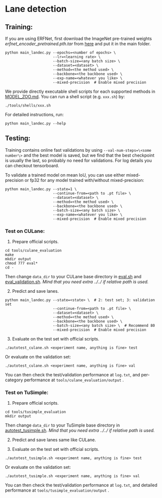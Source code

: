 # Lane detection

## Training:

If you are using ERFNet, first download the ImageNet pre-trained weights *erfnet_encoder_pretrained.pth.tar* from [here](https://github.com/Eromera/erfnet_pytorch/tree/master/trained_models) and put it in the main folder.

```
python main_landec.py --epochs=<number of epochs> \
                      --lr=<learning rate> \
                      --batch-size=<any batch size> \ 
                      --dataset=<dataset> \
                      --method=<the method used> \
                      --backbone=<the backbone used> \
                      --exp-name=<whatever you like> \
                      --mixed-precision  # Enable mixed precision

```

We provide directly executable shell scripts for each supported methods in [MODEL_ZOO.md](MODEL_ZOO.md). You can run a shell script (e.g. `xxx.sh`) by:

```
./tools/shells/xxx.sh
```

For detailed instructions, run:

```
python main_landec.py --help
```




## Testing:

Training contains online fast validations by using `--val-num-steps=\<some number\>` and the best model is saved, but we find that the best checkpoint is usually the last, so probably no need for validations. For log details you can checkout tensorboard.

To validate a trained model on mean IoU, you can use either mixed-precision or fp32 for any model trained with/without mixed-precision:

```
python main_landec.py --state=1 \
                      --continue-from=<path to .pt file> \
                      --dataset=<dataset> \
                      --method=<the method used> \
                      --backbone=<the backbone used> \
                      --batch-size=<any batch size> \
                      --exp-name=<whatever you like> \
                      --mixed-precision  # Enable mixed precision
```

### Test on CULane:

1. Prepare official scripts.

```
cd tools/culane_evaluation
make
mkdir output
chmod 777 eval*
cd -
```

Then change `data_dir` to your CULane base directory in [eval.sh](../tools/culane_evaluation/eval.sh) and [eval_validation.sh](../tools/culane_evaluation/eval_validation.sh). *Mind that you need extra ../../ if relative path is used.*

2. Predict and save lanes.
   
```
python main_landec.py --state=<state> \  # 2: test set; 3: validation set           
                      --continue-from=<path to .pt file> \
                      --dataset=<dataset> \ 
                      --method=<the method used> \
                      --backbone=<the backbone used> \ 
                      --batch-size=<any batch size> \  # Recommend 80
                      --mixed-precision  # Enable mixed precision
```

3. Evaluate on the test set with official scripts.

```
./autotest_culane.sh <experiment name, anything is fine> test
```

Or evaluate on the validation set:

```
./autotest_culane.sh <experiment name, anything is fine> val
```

You can then check the test/validation performance at `log.txt`, and per-category performance at `tools/culane_evaluation/output` .

### Test on TuSimple:

1. Prepare official scripts.

```
cd tools/tusimple_evaluation
mkdir output
```

Then change `data_dir` to your TuSimple base directory in [autotest_tusimple.sh](../autotest_tusimple.sh). *Mind that you need extra ../../ if relative path is used.*

2. Predict and save lanes same like CULane.

3. Evaluate on the test set with official scripts.

```
./autotest_tusimple.sh <experiment name, anything is fine> test
```

Or evaluate on the validation set:

```
./autotest_tusimple.sh <experiment name, anything is fine> val
```

You can then check the test/validation performance at `log.txt`, and detailed performance at `tools/tusimple_evaluation/output` .
